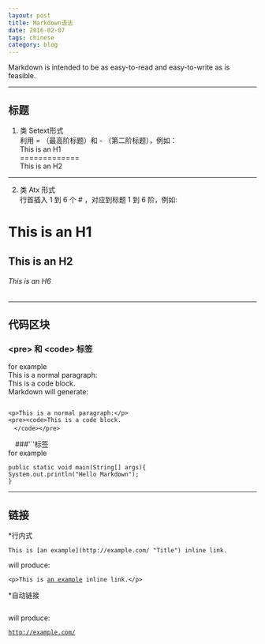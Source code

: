 ```yaml
---
layout: post
title: Markdown语法
date: 2016-02-07
tags: chinese
category: blog
---
```


Markdown is intended to be as easy-to-read and easy-to-write as is feasible.
- - -

标题
-----------

1.  类 Setext形式  
利用 = （最高阶标题）和 - （第二阶标题），例如：  
  This is an H1  
  =============  
  This is an H2  
  -------------  
2.  类 Atx 形式  
行首插入 1 到 6 个 # ，对应到标题 1 到 6 阶，例如:  
  # This is an H1  
  ## This is an H2  
  ###### This is an H6 

- - -

代码区块
---------

### &lt;pre> 和 &lt;code> 标签  
for example  
This is a normal paragraph:  
This is a code block.  
Markdown will generate: 
<pre><code>
&lt;p>This is a normal paragraph:&lt;/p>  
&lt;pre>&lt;code>This is a code block.  
　&lt;/code>&lt;/pre></code></pre>  
　###'`'标签  
for example
<pre><code>public static void main(String[] args){
System.out.println("Hello Markdown");
}</code></pre>
- - -

链接
----
*行内式

<pre><code>This is [an example](http://example.com/ "Title") inline link.</code></pre>

will produce:

<pre><code>&lt;p>This is <a href="http://example.com/" title="Title">an example</a> inline link.&lt;/p></code></pre>

*自动链接
<pre><code><http://example.com/></code></pre>

will produce:

<pre><code><a href="http://example.com/">http://example.com/</a></code></pre>
